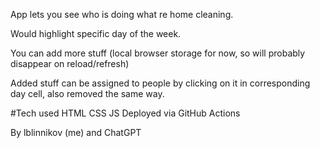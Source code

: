 App lets you see who is doing what re home cleaning.

Would highlight specific day of the week.

You can add more stuff (local browser storage for now, so will probably disappear on reload/refresh)

Added stuff can be assigned to people by clicking on it in corresponding day cell, also removed the same way.

#Tech used
HTML
CSS
JS
Deployed via GitHub Actions

By lblinnikov (me) and ChatGPT
